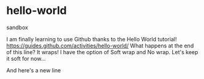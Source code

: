 # hello-world
sandbox

I am finally learning to use Github thanks to the Hello World tutorial!  https://guides.github.com/activities/hello-world/  What happens at the end of this line?  It wraps!  I have the option of Soft wrap and No wrap.  Let's keep it soft for now...

And here's a new line

